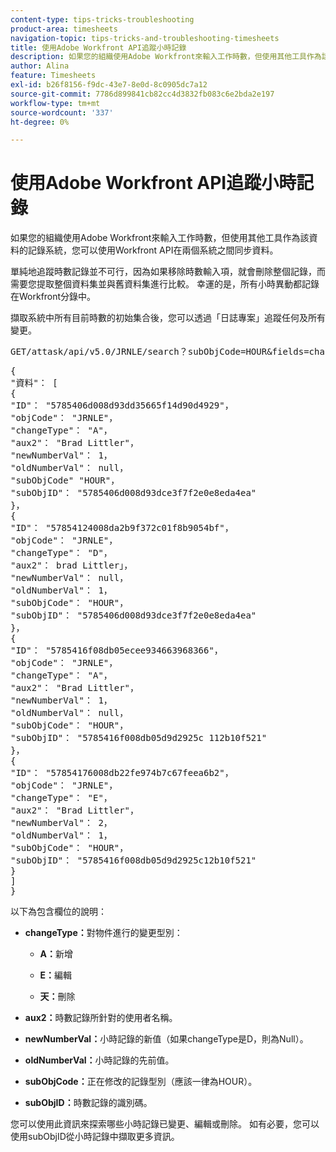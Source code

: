 ```yaml
---
content-type: tips-tricks-troubleshooting
product-area: timesheets
navigation-topic: tips-tricks-and-troubleshooting-timesheets
title: 使用Adobe Workfront API追蹤小時記錄
description: 如果您的組織使用Adobe Workfront來輸入工作時數，但使用其他工具作為該資料的記錄系統，您可以使用Workfront API在兩個系統之間同步資料。
author: Alina
feature: Timesheets
exl-id: b26f8156-f9dc-43e7-8e0d-8c0905dc7a12
source-git-commit: 7786d899841cb82cc4d3832fb083c6e2bda2e197
workflow-type: tm+mt
source-wordcount: '337'
ht-degree: 0%

---
```


# 使用Adobe Workfront API追蹤小時記錄

如果您的組織使用Adobe Workfront來輸入工作時數，但使用其他工具作為該資料的記錄系統，您可以使用Workfront API在兩個系統之間同步資料。

單純地追蹤時數記錄並不可行，因為如果移除時數輸入項，就會刪除整個記錄，而需要您提取整個資料集並與舊資料集進行比較。 幸運的是，所有小時異動都記錄在Workfront分錄中。

擷取系統中所有目前時數的初始集合後，您可以透過「日誌專案」追蹤任何及所有變更。
<pre>GET/attask/api/v5.0/JRNLE/search？subObjCode=HOUR&amp;fields=changeType，aux2，newNumberVal，oldNumberVal，subObjCode，subObjID</pre><pre>{<br>"資料"： [<br>{<br>"ID"： "5785406d008d93dd35665f14d90d4929"，<br>"objCode"： "JRNLE"，<br>"changeType"： "A"，<br>"aux2"： "Brad Littler"，<br>"newNumberVal"： 1，<br>"oldNumberVal"： null，<br>"subObjCode" "HOUR"，<br>"subObjID"： "5785406d008d93dce3f7f2e0e8eda4ea"<br>}，<br>{<br>"ID"： "57854124008da2b9f372c01f8b9054bf"，<br>"objCode"： "JRNLE"，<br>"changeType"： "D"，<br>"aux2"： brad Littler」，<br>"newNumberVal"： null，<br>"oldNumberVal"： 1，<br>"subObjCode"： "HOUR"，<br>"subObjID"： "5785406d008d93dce3f7f2e0e8eda4ea"<br>}，<br>{<br>"ID"： "5785416f08db05ecee934663968366"，<br>"objCode"： "JRNLE"，<br>"changeType"： "A"，<br>"aux2"： "Brad Littler"，<br>"newNumberVal"： 1，<br>"oldNumberVal"： null，<br>"subObjCode"： "HOUR"，<br>"subObjID"： "5785416f008db05d9d2925c 112b10f521"<br>}，<br>{<br>"ID"： "57854176008db22fe974b7c67feea6b2"，<br>"objCode"： "JRNLE"，<br>"changeType"： "E"，<br>"aux2"： "Brad Littler"，<br>"newNumberVal"： 2，<br>"oldNumberVal"： 1，<br>"subObjCode"： "HOUR"，<br>"subObjID"： "5785416f008db05d9d2925c12b10f521"<br>}<br>]<br>}</pre>以下為包含欄位的說明：

* **changeType：**&#x200B;對物件進行的變更型別：

   * **A：**&#x200B;新增

   * **E：**&#x200B;編輯

   * **天：**&#x200B;刪除

* **aux2：**&#x200B;時數記錄所針對的使用者名稱。

* **newNumberVal：**&#x200B;小時記錄的新值（如果changeType是D，則為Null）。

* **oldNumberVal：**&#x200B;小時記錄的先前值。

* **subObjCode：**&#x200B;正在修改的記錄型別（應該一律為HOUR）。

* **subObjID：**&#x200B;時數記錄的識別碼。

您可以使用此資訊來探索哪些小時記錄已變更、編輯或刪除。 如有必要，您可以使用subObjID從小時記錄中擷取更多資訊。
